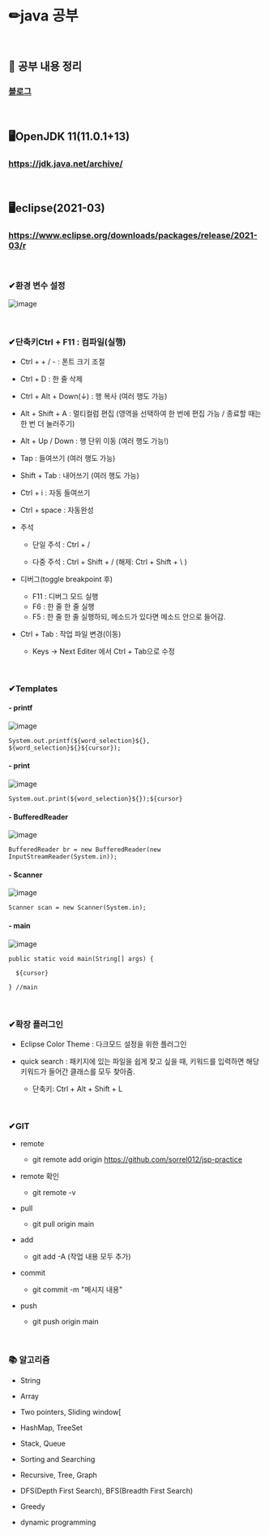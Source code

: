 # ✏java 공부

<br/>

## 📄 공부 내용 정리
### <a href='https://sorrel012.tistory.com/category/%EC%9E%90%EB%B0%94%28JAVA%29'>블로그</a>

<br>

## 🖥OpenJDK 11(11.0.1+13)
### https://jdk.java.net/archive/

<br/>

## 🖥eclipse(2021-03)
### https://www.eclipse.org/downloads/packages/release/2021-03/r 

<br/>

### ✔환경 변수 설정
![image](https://user-images.githubusercontent.com/115568532/221456070-1319b008-0692-4060-9555-796e408e3d43.png)

<br/>

### ✔단축키Ctrl + F11 : 컴파일(실행) 
- Ctrl +  + / - : 폰트 크기 조절

- Ctrl + D : 한 줄 삭제

- Ctrl + Alt + Down(↓) : 행 복사 (여러 행도 가능)

- Alt + Shift + A : 멀티컬럼 편집 (영역을 선택하여 한 번에 편집 가능 / 종료할 때는 한 번 더 눌러주기)

- Alt + Up / Down : 행 단위 이동 (여러 행도 가능!)

- Tap : 들여쓰기 (여러 행도 가능)

- Shift + Tab : 내어쓰기 (여러 행도 가능)

- Ctrl + i : 자동 들여쓰기

- Ctrl + space : 자동완성

- 주석
  - 단일 주석 : Ctrl + /

  - 다중 주석 : Ctrl + Shift + / (해제:  Ctrl + Shift  + \ )

- 디버그(toggle breakpoint 후)
  - F11 : 디버그 모드 실행
  - F6 : 한 줄 한 줄 실행
  - F5 : 한 줄 한 줄 실행하되, 메소드가 있다면 메소드 안으로 들어감.

- Ctrl + Tab : 작업 파일 변경(이동)
  - Keys → Next Editer 에서 Ctrl + Tab으로 수정

<br/>

### ✔Templates

#### - printf    
![image](https://user-images.githubusercontent.com/115568532/221458962-8cbfd7bf-59f7-4ed1-9e03-7e545cecb596.png)

    System.out.printf(${word_selection}${}, ${word_selection}${}${cursor});
    
#### - print
![image](https://user-images.githubusercontent.com/115568532/221460231-a581f6fa-e070-4362-95db-6e73721a571c.png)
    
    System.out.print(${word_selection}${});${cursor}
    
#### - BufferedReader
![image](https://user-images.githubusercontent.com/115568532/227539721-d6e2fee9-5c95-4870-83a9-6f41deec1d5b.png)
    
    BufferedReader br = new BufferedReader(new InputStreamReader(System.in));
    
#### - Scanner
![image](https://user-images.githubusercontent.com/115568532/221459281-cc569b42-9df0-40cb-99dd-6f6f5d844290.png)

    Scanner scan = new Scanner(System.in);

#### - main
![image](https://user-images.githubusercontent.com/115568532/221460191-5c9d4417-5b94-4e34-8e2f-e83b3e0b0bdb.png)

    public static void main(String[] args) {

      ${cursor}

    } //main
    
<br/>

### ✔확장 플러그인
- Eclipse Color Theme : 다크모드 설정을 위한 플러그인

- quick search : 패키지에 있는 파일을 쉽게 찾고 싶을 때, 키워드를 입력하면 해당 키워드가 들어간 클래스를 모두 찾아줌.
  - 단축키: Ctrl + Alt + Shift + L

<br/>

### ✔GIT
- remote
  - git remote add origin https://github.com/sorrel012/jsp-practice

- remote 확인
  - git remote -v
  
- pull  
  - git pull origin main  
  
- add
  - git add -A (작업 내용 모두 추가)
  
- commit
  - git commit -m "메시지 내용"
  
- push
  - git push origin main

<br/>

### 📚 알고리즘
- String

- Array

- Two pointers, Sliding window[

- HashMap, TreeSet 

- Stack, Queue

- Sorting and Searching

- Recursive, Tree, Graph

- DFS(Depth First Search), BFS(Breadth First Search)

- Greedy

- dynamic programming
